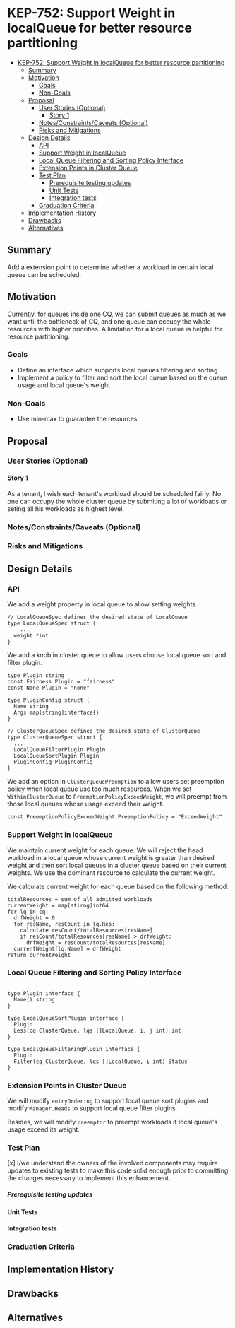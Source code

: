 # KEP-752: Support Weight in localQueue for better resource partitioning

<!--
This is the title of your KEP. Keep it short, simple, and descriptive. A good
title can help communicate what the KEP is and should be considered as part of
any review.
-->

<!--
A table of contents is helpful for quickly jumping to sections of a KEP and for
highlighting any additional information provided beyond the standard KEP
template.

Ensure the TOC is wrapped with
  <code>&lt;!-- toc --&rt;&lt;!-- /toc --&rt;</code>
tags, and then generate with `hack/update-toc.sh`.
-->

<!-- toc -->
- [KEP-752: Support Weight in localQueue for better resource partitioning](#kep-752-support-weight-in-localqueue-for-better-resource-partitioning)
  - [Summary](#summary)
  - [Motivation](#motivation)
    - [Goals](#goals)
    - [Non-Goals](#non-goals)
  - [Proposal](#proposal)
    - [User Stories (Optional)](#user-stories-optional)
      - [Story 1](#story-1)
    - [Notes/Constraints/Caveats (Optional)](#notesconstraintscaveats-optional)
    - [Risks and Mitigations](#risks-and-mitigations)
  - [Design Details](#design-details)
    - [API](#api)
    - [Support Weight in localQueue](#support-weight-in-localqueue)
    - [Local Queue Filtering and Sorting Policy Interface](#local-queue-filtering-and-sorting-policy-interface)
    - [Extension Points in Cluster Queue](#extension-points-in-cluster-queue)
    - [Test Plan](#test-plan)
        - [Prerequisite testing updates](#prerequisite-testing-updates)
      - [Unit Tests](#unit-tests)
      - [Integration tests](#integration-tests)
    - [Graduation Criteria](#graduation-criteria)
  - [Implementation History](#implementation-history)
  - [Drawbacks](#drawbacks)
  - [Alternatives](#alternatives)
<!-- /toc -->

## Summary

<!--
This section is incredibly important for producing high-quality, user-focused
documentation such as release notes or a development roadmap. It should be
possible to collect this information before implementation begins, in order to
avoid requiring implementors to split their attention between writing release
notes and implementing the feature itself. KEP editors and SIG Docs
should help to ensure that the tone and content of the `Summary` section is
useful for a wide audience.

A good summary is probably at least a paragraph in length.

Both in this section and below, follow the guidelines of the [documentation
style guide]. In particular, wrap lines to a reasonable length, to make it
easier for reviewers to cite specific portions, and to minimize diff churn on
updates.

[documentation style guide]: https://github.com/kubernetes/community/blob/master/contributors/guide/style-guide.md
-->

Add a extension point to determine whether a workload in certain local queue can
be scheduled.  

## Motivation

<!--
This section is for explicitly listing the motivation, goals, and non-goals of
this KEP.  Describe why the change is important and the benefits to users. The
motivation section can optionally provide links to [experience reports] to
demonstrate the interest in a KEP within the wider Kubernetes community.

[experience reports]: https://github.com/golang/go/wiki/ExperienceReports
-->

Currently, for queues inside one CQ, we can submit queues as much as we want until the bottleneck of CQ, and one queue can occupy the whole resources with higher priorities. A limitation for a local queue is helpful for resource partitioning.

### Goals

<!--
List the specific goals of the KEP. What is it trying to achieve? How will we
know that this has succeeded?
-->

- Define an interface which supports local queues filtering and sorting
- Implement a policy to filter and sort the local queue based on the queue usage and local queue's weight

### Non-Goals

- Use min-max to guarantee the resources.

<!--
What is out of scope for this KEP? Listing non-goals helps to focus discussion
and make progress.
-->

## Proposal

<!--
This is where we get down to the specifics of what the proposal actually is.
This should have enough detail that reviewers can understand exactly what
you're proposing, but should not include things like API designs or
implementation. What is the desired outcome and how do we measure success?.
The "Design Details" section below is for the real
nitty-gritty.
-->

### User Stories (Optional)

<!--
Detail the things that people will be able to do if this KEP is implemented.
Include as much detail as possible so that people can understand the "how" of
the system. The goal here is to make this feel real for users without getting
bogged down.
-->

#### Story 1

As a tenant, I wish each tenant's workload should be scheduled fairly. No one 
can occupy the whole cluster queue by submiting a lot of workloads or seting all his 
workloads as highest level.

### Notes/Constraints/Caveats (Optional)

<!--
What are the caveats to the proposal?
What are some important details that didn't come across above?
Go in to as much detail as necessary here.
This might be a good place to talk about core concepts and how they relate.
-->

### Risks and Mitigations

<!--
What are the risks of this proposal, and how do we mitigate? Think broadly.
For example, consider both security and how this will impact the larger
Kubernetes ecosystem.

How will security be reviewed, and by whom?

How will UX be reviewed, and by whom?

Consider including folks who also work outside the SIG or subproject.
-->

## Design Details

<!--
This section should contain enough information that the specifics of your
change are understandable. This may include API specs (though not always
required) or even code snippets. If there's any ambiguity about HOW your
proposal will be implemented, this is the place to discuss them.
-->

### API

We add a weight property in local queue to allow setting weights.
```golang
// LocalQueueSpec defines the desired state of LocalQueue
type LocalQueueSpec struct {
	...
  weight *int
}
```

We add a knob in cluster queue to allow users choose local queue sort and filter plugin.
```golang
type Plugin string
const Fairness Plugin = "fairness"
const None Plugin = "none"

type PluginConfig struct {
  Name string
  Args map[string]interface{}
}

// ClusterQueueSpec defines the desired state of ClusterQueue
type ClusterQueueSpec struct {
  ...
  LocalQueueFilterPlugin Plugin
  LocalQueueSortPlugin Plugin
  PluginConfig PluginConfig
}
```

We add an option in `ClusterQueuePreemption` to allow users set preemption policy when
local queue use too much resources. When we set `WithinClusterQueue` to `PreemptionPolicyExceedWeight`,
we will preempt from those local queues whose usage exceed their weight.

```golang
const PreemptionPolicyExceedWeight PreemptionPolicy = "ExceedWeight"
```

### Support Weight in localQueue

We maintain current weight for each queue. We will reject the head workload 
in a local queue whose current weight is greater than desired weight and then 
sort local queues in a cluster queue based on their current weights.
We use the dominant resource to calculate the current weight.

We calculate current weight for each queue based on the following method:
```
totalResources = sum of all admitted workloads
currentWeight = map[stirng]int64
for lq in cq:
  drfWeight = 0
  for resName, resCount in lq.Res:
    calculate resCount/totalResources[resName]
    if resCount/totalResources[resName] > drfWeight:
      drfWeight = resCount/totalResources[resName]
  currentWeight[lq.Name] = drfWeight
return currentWeight
```

### Local Queue Filtering and Sorting Policy Interface

```golang

type Plugin interface {
  Name() string
}

type LocalQueueSortPlugin interface {
  Plugin
  Less(cq ClusterQueue, lqs []LocalQueue, i, j int) int
}

type LocalQueueFilteringPlugin interface {
  Plugin
  Filter(cq ClusterQueue, lqs []LocalQueue, i int) Status
}

```

### Extension Points in Cluster Queue

We will modify `entryOrdering` to support local queue sort plugins and modify `Manager.Heads` to support local queue 
filter plugins.

Besides, we will modify `preemptor` to preempt workloads if local queue's usage exceed its weight.

### Test Plan

<!--
**Note:** *Not required until targeted at a release.*
The goal is to ensure that we don't accept enhancements with inadequate testing.

All code is expected to have adequate tests (eventually with coverage
expectations). Please adhere to the [Kubernetes testing guidelines][testing-guidelines]
when drafting this test plan.

[testing-guidelines]: https://git.k8s.io/community/contributors/devel/sig-testing/testing.md
-->

[x] I/we understand the owners of the involved components may require updates to
existing tests to make this code solid enough prior to committing the changes necessary
to implement this enhancement.

##### Prerequisite testing updates

<!--
Based on reviewers feedback describe what additional tests need to be added prior
implementing this enhancement to ensure the enhancements have also solid foundations.
-->

#### Unit Tests

<!--
In principle every added code should have complete unit test coverage, so providing
the exact set of tests will not bring additional value.
However, if complete unit test coverage is not possible, explain the reason of it
together with explanation why this is acceptable.
-->

<!--
Additionally, try to enumerate the core package you will be touching
to implement this enhancement and provide the current unit coverage for those
in the form of:
- <package>: <date> - <current test coverage>

This can inform certain test coverage improvements that we want to do before
extending the production code to implement this enhancement.
-->

#### Integration tests

<!--
Describe what tests will be added to ensure proper quality of the enhancement.

After the implementation PR is merged, add the names of the tests here.
-->

### Graduation Criteria

<!--

Clearly define what it means for the feature to be implemented and
considered stable.

If the feature you are introducing has high complexity, consider adding graduation
milestones with these graduation criteria:
- [Maturity levels (`alpha`, `beta`, `stable`)][maturity-levels]
- [Feature gate][feature gate] lifecycle
- [Deprecation policy][deprecation-policy]

[feature gate]: https://git.k8s.io/community/contributors/devel/sig-architecture/feature-gates.md
[maturity-levels]: https://git.k8s.io/community/contributors/devel/sig-architecture/api_changes.md#alpha-beta-and-stable-versions
[deprecation-policy]: https://kubernetes.io/docs/reference/using-api/deprecation-policy/
-->

## Implementation History

<!--
Major milestones in the lifecycle of a KEP should be tracked in this section.
Major milestones might include:
- the `Summary` and `Motivation` sections being merged, signaling SIG acceptance
- the `Proposal` section being merged, signaling agreement on a proposed design
- the date implementation started
- the first Kubernetes release where an initial version of the KEP was available
- the version of Kubernetes where the KEP graduated to general availability
- when the KEP was retired or superseded
-->

## Drawbacks

<!--
Why should this KEP _not_ be implemented?
-->

## Alternatives

<!--
What other approaches did you consider, and why did you rule them out? These do
not need to be as detailed as the proposal, but should include enough
information to express the idea and why it was not acceptable.
-->
